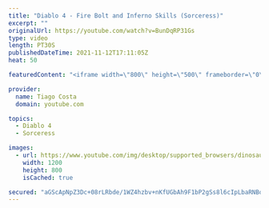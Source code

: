```yaml
---
title: "Diablo 4 - Fire Bolt and Inferno Skills (Sorceress)"
excerpt: ""
originalUrl: https://youtube.com/watch?v=BunDqRP31Gs
type: video
length: PT30S
publishedDateTime: 2021-11-12T17:11:05Z
heat: 50

featuredContent: "<iframe width=\"800\" height=\"500\" frameborder=\"0\" src=\"https://www.youtube.com/embed/BunDqRP31Gs\" allow=\"accelerometer; autoplay; encrypted-media; gyroscope; picture-in-picture\" allowfullscreen></iframe>"

provider:
  name: Tiago Costa
  domain: youtube.com

topics:
  - Diablo 4
  - Sorceress

images:
  - url: https://www.youtube.com/img/desktop/supported_browsers/dinosaur.png
    width: 1200
    height: 800
    isCached: true

secured: "aGScApNpZ3Dc+08rLRbde/1WZ4hzbv+nKfUGbAh9F1bP2gSs8l6cIpLbaRNBocpUQtOPnzC/JtBFiDHuQRx1yD0WZv6Cpaq9eyv+ReinQJqyTCKgWHuNvy6DNetBUSK8AVuFSfVEywDGxUq4N+GYxPSr2hfjHbFLP9/ZDACl4Sov9jZvYSWfsq+xjKJY9rpmF/d/mhrdwA8PRxjzirmNkBP7Brq/RwRTsUxjVcVph4IeOQ1kOsjH8NkXaxLp7zW3duPY+AQd0edNs6rtGQx+Aghhim/CEB2uZAFXYqJUgi5kP8KL2VVTYsFs0eSERE+vlnMdBSB/gBYraweGy7pGzwMOs9ayZWZZo8NH73q951zCYoW+SfPHsHWLSLMWmAt5ZQu6yC6QRMK5Qmdc2JAITH1BhCOQU+XCh9Y0xv1R5Yg=;L7dzA0hXQaoWskGUFRNcIA=="
---
```



